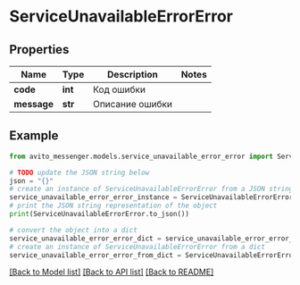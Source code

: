 # ServiceUnavailableErrorError


## Properties

Name | Type | Description | Notes
------------ | ------------- | ------------- | -------------
**code** | **int** | Код ошибки | 
**message** | **str** | Описание ошибки | 

## Example

```python
from avito_messenger.models.service_unavailable_error_error import ServiceUnavailableErrorError

# TODO update the JSON string below
json = "{}"
# create an instance of ServiceUnavailableErrorError from a JSON string
service_unavailable_error_error_instance = ServiceUnavailableErrorError.from_json(json)
# print the JSON string representation of the object
print(ServiceUnavailableErrorError.to_json())

# convert the object into a dict
service_unavailable_error_error_dict = service_unavailable_error_error_instance.to_dict()
# create an instance of ServiceUnavailableErrorError from a dict
service_unavailable_error_error_from_dict = ServiceUnavailableErrorError.from_dict(service_unavailable_error_error_dict)
```
[[Back to Model list]](../README.md#documentation-for-models) [[Back to API list]](../README.md#documentation-for-api-endpoints) [[Back to README]](../README.md)



